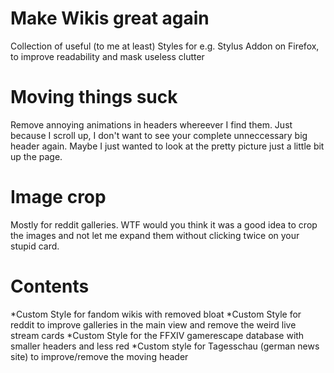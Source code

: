 # Make Wikis great again

Collection of useful (to me at least) Styles for e.g. Stylus Addon on Firefox, to improve readability and mask useless clutter

# Moving things suck

Remove annoying animations in headers whereever I find them. Just because I scroll up, I don't want to see your complete unneccessary big header again. Maybe I just wanted to look at the pretty picture just a little bit up the page.

# Image crop

Mostly for reddit galleries. WTF would you think it was a good idea to crop the images and not let me expand them without clicking twice on your stupid card.

# Contents

*Custom Style for fandom wikis with removed bloat
*Custom Style for reddit to improve galleries in the main view and remove the weird live stream cards
*Custom Style for the FFXIV gamerescape database with smaller headers and less red
*Custom style for Tagesschau (german news site) to improve/remove the moving header
